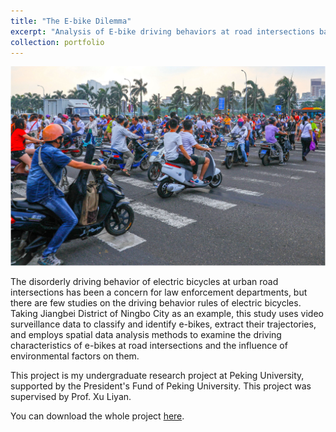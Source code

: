 ```yaml
---
title: "The E-bike Dilemma"
excerpt: "Analysis of E-bike driving behaviors at road intersections based on video surveillance data: a case study in Ningbo ![E-bike](images/e_bike.png)"
collection: portfolio
---
```


![E-bike](images/e_bike.png)

The disorderly driving behavior of electric bicycles at urban road intersections has 
been a concern for law enforcement departments, but there are few studies on the driving behavior 
rules of electric bicycles. Taking Jiangbei District of Ningbo City as an example, this study 
uses video surveillance data to classify and identify e-bikes, extract their trajectories, 
and employs spatial data analysis methods to examine the driving characteristics of e-bikes at road 
intersections and the influence of environmental factors on them.

This project is my undergraduate research project at Peking University, supported by the President's 
Fund of Peking University. This project was supervised by Prof. Xu Liyan.

You can download the whole project [here](https://mrdonghang.github.io/files/E-bike.pdf).
